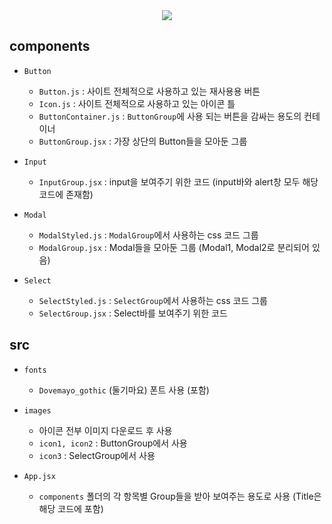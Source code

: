 <div align='center'>
    <img src="https://capsule-render.vercel.app/api?type=soft&color=auto&text=React%20hh99%20week2%20Task&fontSize=40&animation=twinkling" />
</div>

## components

- `Button`
    - `Button.js` : 사이트 전체적으로 사용하고 있는 재사용용 버튼
    - `Icon.js` : 사이트 전체적으로 사용하고 있는 아이콘 틀
    - `ButtonContainer.js` : `ButtonGroup`에 사용 되는 버튼을 감싸는 용도의 컨테이너
    - `ButtonGroup.jsx` : 가장 상단의 Button들을 모아둔 그룹

- `Input`
    - `InputGroup.jsx` : input을 보여주기 위한 코드 (input바와 alert창 모두 해당 코드에 존재함)

- `Modal`
    - `ModalStyled.js` : `ModalGroup`에서 사용하는 css 코드 그룹
    - `ModalGroup.jsx` : Modal들을 모아둔 그룹 (Modal1, Modal2로 분리되어 있음)


- `Select`
    - `SelectStyled.js` : `SelectGroup`에서 사용하는 css 코드 그룹
    - `SelectGroup.jsx` : Select바를 보여주기 위한 코드


## src

- `fonts`
    - `Dovemayo_gothic` (둘기마요) 폰트 사용 (포함)

- `images`
    - 아이콘 전부 이미지 다운로드 후 사용
    - `icon1, icon2` : ButtonGroup에서 사용
    - `icon3` : SelectGroup에서 사용

- `App.jsx`
    - `components` 폴더의 각 항목별 Group들을 받아 보여주는 용도로 사용 (Title은 해당 코드에 포함)